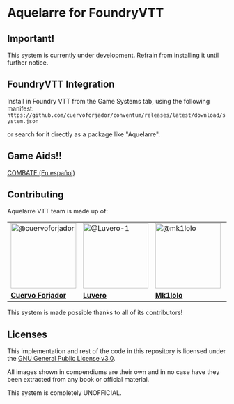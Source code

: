 <h1>Aquelarre for FoundryVTT</h1>

## Important!
This system is currently under development. Refrain from installing it until further notice.

## FoundryVTT Integration

Install in Foundry VTT from the Game Systems tab, using the following manifest:
`https://github.com/cuervoforjador/conventum/releases/latest/download/system.json`

or search for it directly as a package like "Aquelarre".

## Game Aids!!
<a href="https://github.com/cuervoforjador/conventum/wiki/Gu%C3%ADa-r%C3%A1pida-de-Combate">COMBATE (En español)</a>

## Contributing

Aquelarre VTT team is made up of: 

<table>
<tr>
  <td>
  <a href="https://github.com//cuervoforjador">
      <img class="avatar avatar-user" data-hovercard-type="user" data-hovercard-url="/users/cuervoforjador/hovercard" data-octo-click="hovercard-link-click" data-octo-dimensions="link_type:self" src="https://avatars.githubusercontent.com/u/77968758?v=4" width="150" alt="@cuervoforjador">
  </a>
  </td>
  <td>
  <a href="https://github.com//Luvero-1">
      <img class="avatar avatar-user" data-hovercard-type="user" data-hovercard-url="/users/Luvero-1/hovercard" data-octo-click="hovercard-link-click" data-octo-dimensions="link_type:self" src="https://avatars.githubusercontent.com/u/77019799?v=4" width="150" alt="@Luvero-1">
  </a>
  </td>
  <td>
  <a href="https://github.com/mk1lolo">
      <img class="avatar avatar-user" data-hovercard-type="user" data-hovercard-url="/users/mk1lolo/hovercard" data-octo-click="hovercard-link-click" data-octo-dimensions="link_type:self" src="https://avatars.githubusercontent.com/u/44495368?v=4" width="150" alt="@mk1lolo">
  </a>
  </td>  
  <td>
  <a href="https://github.com/mk1lolo">
      <img class="avatar avatar-user" data-hovercard-type="user" data-hovercard-url="/users/mk1lolo/hovercard" data-octo-click="hovercard-link-click" data-octo-dimensions="link_type:self" src="https://cdn.discordapp.com/avatars/1114214929453559839/d774a9dba14f3ccca925f28b86a0e4f1.webp" width="150" alt="@LingInSpain3919">
  </a>
  </td>  
</tr>
<tr>
  <td>
   <a href="https://github.com/cuervoforjador"><strong>Cuervo Forjador</strong></a>
  </td>
  <td>
   <a href="https://github.com//Luvero-1"><strong>Luvero</strong></a>
  </td>
  <td>
   <a href="https://github.com//mk1lolo"><strong>Mk1lolo</strong></a>  
  </td> 
  <td>
   <a href=""><strong>LingInSpain</strong></a>  
  </td>   
</tr>
</table>

This system is made possible thanks to all of its contributors!

## Licenses

This implementation and rest of the code in this repository is licensed under the [GNU General Public License v3.0](https://github.com/cuervoforjador/conventum/blob/main/LICENSE.txt).

All images shown in compendiums are their own and in no case have they been extracted from any book or official material.

This system is completely UNOFFICIAL.

